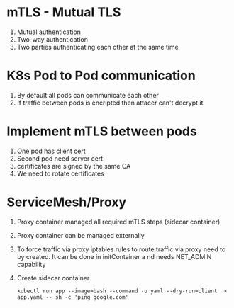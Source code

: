 # mTLS - Mutual TLS

1. Mutual authentication
1. Two-way authentication
1. Two parties authenticating each other at the same time

# K8s Pod to Pod communication

1. By default all pods can communicate each other
1. If traffic between pods is encripted then attacer can't decrypt it

# Implement mTLS between pods

1. One pod has client cert
1. Second pod need server cert
1. certificates are signed by the same CA
1. We need to rotate certificates

# ServiceMesh/Proxy

1. Proxy container managed all required mTLS steps (sidecar container)
1. Proxy container can be managed externally
1. To force traffic via proxy iptables rules to route traffic via proxy need to by created. It can be done in initContainer a nd needs NET_ADMIN capability

1. Create sidecar container
    ```
    kubectl run app --image=bash --command -o yaml --dry-run=client  > app.yaml -- sh -c 'ping google.com'
    ```     